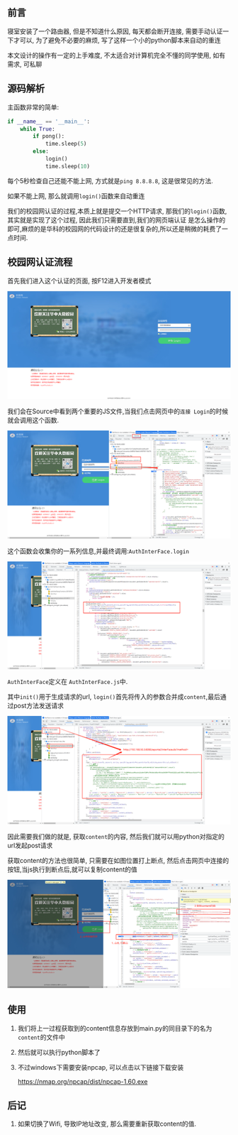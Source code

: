 ## 前言

寝室安装了一个路由器, 但是不知道什么原因, 每天都会断开连接, 需要手动认证一下才可以, 
为了避免不必要的麻烦, 写了这样一个小的python脚本来自动的重连

本文设计的操作有一定的上手难度, 不太适合对计算机完全不懂的同学使用, 如有需求, 可私聊

## 源码解析

主函数非常的简单:
```python
if __name__ == '__main__':
    while True:
        if pong():
            time.sleep(5)
        else:
            login()
            time.sleep(10)
```
每个5秒检查自己还能不能上网, 方式就是`ping 8.8.8.8`, 这是很常见的方法.

如果不能上网, 那么就调用`login()`函数来自动重连

我们的校园网认证的过程,本质上就是提交一个HTTP请求, 那我们的`login()`函数, 其实就是实现了这个过程, 因此我们只需要直到,我们的网页端认证
是怎么操作的即可,麻烦的是华科的校园网的代码设计的还是很复杂的,所以还是稍微的耗费了一点时间.

## 校园网认证流程
首先我们进入这个认证的页面, 按F12进入开发者模式

![](img/img.png)

我们会在Source中看到两个重要的JS文件,当我们点击网页中的`连接 Login`的时候就会调用这个函数.

![img_1.png](img/img_1.png)

这个函数会收集你的一系列信息,并最终调用:`AuthInterFace.login`

![img_2.png](img/img_2.png)

`AuthInterFace`定义在 `AuthInterFace.js`中.

其中`init()`用于生成请求的url, `login()`首先将传入的参数合并成`content`,最后通过post方法发送请求

![img_3.png](img/img_3.png)

因此需要我们做的就是, 获取`content`的内容, 然后我们就可以用python对指定的url发起post请求

获取content的方法也很简单, 只需要在如图位置打上断点, 然后点击网页中连接的按钮,当js执行到断点后,就可以复制content的值

![img_4.png](img/img_4.png)


## 使用

1. 我们将上一过程获取到的content信息存放到main.py的同目录下的名为`content`的文件中


2. 然后就可以执行python脚本了


3. 不过windows下需要安装npcap, 可以点击以下链接下载安装
   
   https://nmap.org/npcap/dist/npcap-1.60.exe

## 后记

1. 如果切换了Wifi, 导致IP地址改变, 那么需要重新获取content的值. 